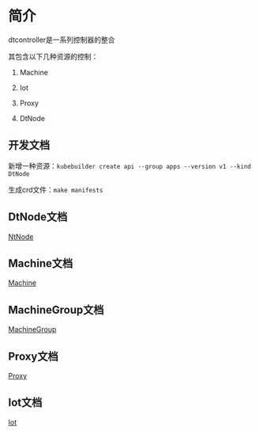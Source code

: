 # 简介

dtcontroller是一系列控制器的整合

其包含以下几种资源的控制：

1. Machine

2. Iot

3. Proxy

4. DtNode

## 开发文档

新增一种资源：`kubebuilder create api --group apps --version v1 --kind DtNode`

生成crd文件：`make manifests`

## DtNode文档
[NtNode](docs/Dtnode.md)

## Machine文档
[Machine](docs/Machine.md)

## MachineGroup文档
[MachineGroup](docs/MachineGroup.md)

## Proxy文档
[Proxy](docs/Proxy.md)

## Iot文档
[Iot](docs/Iot.md)

